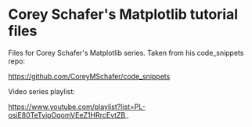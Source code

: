 # Corey Schafer's Matplotlib tutorial files
Files for Corey Schafer's Matplotlib series. Taken from his code_snippets repo:

https://github.com/CoreyMSchafer/code_snippets

Video series playlist:

https://www.youtube.com/playlist?list=PL-osiE80TeTvipOqomVEeZ1HRrcEvtZB_

